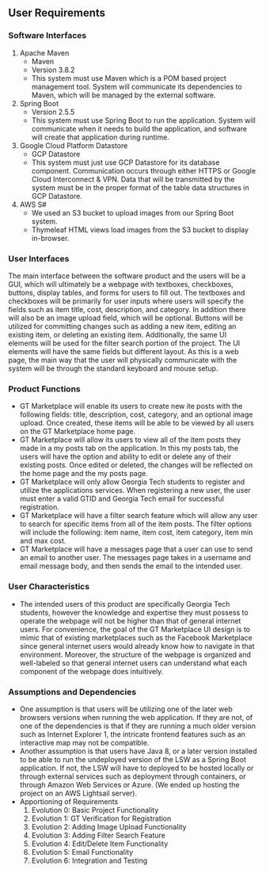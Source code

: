 ## User Requirements

### Software Interfaces
1. Apache Maven								
   - Maven									
   - Version 3.8.2									
   - This system must use Maven which is a POM based project management tool. System will communicate its dependencies to Maven, which will be managed by the external software.
2. Spring Boot								
   - Version 2.5.5									
   - This system must use Spring Boot to run the application. System will communicate when it needs to build the application, and software will create that application during runtime.
3. Google Cloud Platform Datastore	
   - GCP Datastore								
   - This system must just use GCP Datastore for its database component. Communication occurs through either HTTPS or Google Cloud Interconnect & VPN. Data that will be transmitted by the system must be in the proper format of the table data structures in GCP Datastore.
4. AWS S#
   - We used an S3 bucket to upload images from our Spring Boot system.
   - Thymeleaf HTML views load images from the S3 bucket to display in-browser.

### User Interfaces
The main interface between the software product and the users will be a GUI, which will ultimately be a webpage with textboxes, checkboxes, buttons, display tables, and forms for users to fill out. The textboxes and checkboxes will be primarily for user inputs where users will specify the fields such as item title, cost, description, and category. In addition there will also be an image upload field, which will be optional. Buttons will be utilized for committing changes such as adding a new item, editing an existing item, or deleting an existing item. Additionally, the same UI elements will be used for the filter search portion of the project. The UI elements will have the same fields but different layout. As this is a web page, the main way that the user will physically communicate with the system will be through the standard keyboard and mouse setup.

### Product Functions
- GT Marketplace will enable its users to create new ite posts with the following fields: title, description, cost, category, and an optional image upload. Once created, these items will be able to be viewed by all users on the GT Marketplace home page.
- GT Marketplace will allow its users to view all of the item posts they made in a my posts tab on the application. In this my posts tab, the users will have the option and ability to edit or delete any of their existing posts. Once edited or deleted, the changes will be reflected on the home page and the my posts page.
- GT Marketplace will only allow Georgia Tech students to register and utilize the applications services. When registering a new user, the user must enter a valid GTID and Georgia Tech email for successful registration.
- GT Marketplace will have a filter search feature which will allow any user to search for specific items from all of the item posts. The filter options will include the following: item name, item cost, item category, item min and max cost.
- GT Marketplace will have a messages page that a user can use to send an email to another user. The messages page takes in a username and email message body, and then sends the email to the intended user.

### User Characteristics
- The intended users of this product are specifically Georgia Tech students, however the knowledge and expertise they must possess to operate the webpage will not be higher than that of general internet users. For convenience, the goal of the GT Marketplace UI design is to mimic that of existing marketplaces such as the Facebook Marketplace since general internet users would already know how to navigate in that environment. Moreover, the structure of the webpage is organized and well-labeled so that general internet users can understand what each component of the webpage does intuitively. 

### Assumptions and Dependencies
- One assumption is that users will be utilizing one of the later web browsers versions when running the web application. If they are not, of one of the dependencies is that if they are running a much older version such as Internet Explorer 1, the intricate frontend features such as an interactive map may not be compatible.
- Another assumption is that users have Java 8, or a later version installed to be able to run the undeployed version of the LSW as a Spring Boot application. If not, the LSW will have to deployed to be hosted locally or through external services such as deployment through containers, or through Amazon Web Services or Azure. (We ended up hosting the project on an AWS Lightsail server).
- Apportioning of Requirements
    1. Evolution 0: Basic Project Functionality
    2. Evolution 1: GT Verification for Registration
    3. Evolution 2: Adding Image Upload Functionality
    4. Evolution 3: Adding Filter Search Feature
    5. Evolution 4: Edit/Delete Item Functionality
    6. Evolution 5: Email Functionality
    7. Evolution 6: Integration and Testing